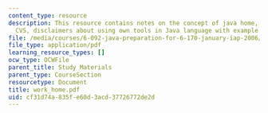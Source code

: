 ```yaml
---
content_type: resource
description: This resource contains notes on the concept of java home, get eclipse,
  CVS, disclaimers about using own tools in Java language with example.
file: /media/courses/6-092-java-preparation-for-6-170-january-iap-2006/cf31d74a835fe60d3acd37726772de2d_work_home.pdf
file_type: application/pdf
learning_resource_types: []
ocw_type: OCWFile
parent_title: Study Materials
parent_type: CourseSection
resourcetype: Document
title: work_home.pdf
uid: cf31d74a-835f-e60d-3acd-37726772de2d
---
```

